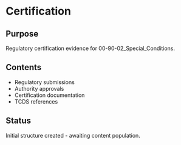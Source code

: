 # Certification

## Purpose
Regulatory certification evidence for 00-90-02_Special_Conditions.

## Contents
- Regulatory submissions
- Authority approvals
- Certification documentation
- TCDS references

## Status
Initial structure created - awaiting content population.
